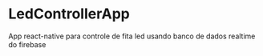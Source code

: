 # LedControllerApp


App react-native para controle de fita led usando banco de dados realtime do firebase
